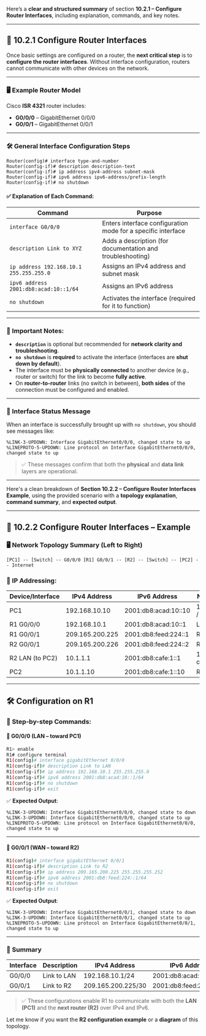 Here’s a **clear and structured summary** of section **10.2.1 – Configure Router Interfaces**, including explanation, commands, and key notes.

---

## 🔧 10.2.1 Configure Router Interfaces

Once basic settings are configured on a router, the **next critical step** is to **configure the router interfaces**. Without interface configuration, routers cannot communicate with other devices on the network.

---

### 🖥️ Example Router Model

Cisco **ISR 4321** router includes:

* **G0/0/0** – GigabitEthernet 0/0/0
* **G0/0/1** – GigabitEthernet 0/0/1

---

### 🛠️ General Interface Configuration Steps

```plaintext
Router(config)# interface type-and-number
Router(config-if)# description description-text
Router(config-if)# ip address ipv4-address subnet-mask
Router(config-if)# ipv6 address ipv6-address/prefix-length
Router(config-if)# no shutdown
```

#### ✅ Explanation of Each Command:

| Command                                 | Purpose                                                      |
| --------------------------------------- | ------------------------------------------------------------ |
| `interface G0/0/0`                      | Enters interface configuration mode for a specific interface |
| `description Link to XYZ`               | Adds a description (for documentation and troubleshooting)   |
| `ip address 192.168.10.1 255.255.255.0` | Assigns an IPv4 address and subnet mask                      |
| `ipv6 address 2001:db8:acad:10::1/64`   | Assigns an IPv6 address                                      |
| `no shutdown`                           | Activates the interface (required for it to function)        |

---

### 📝 Important Notes:

* **`description`** is optional but recommended for **network clarity and troubleshooting**.
* **`no shutdown`** is **required** to activate the interface (interfaces are **shut down by default**).
* The interface must be **physically connected** to another device (e.g., router or switch) for the link to become **fully active**.
* On **router-to-router** links (no switch in between), **both sides** of the connection must be configured and enabled.

---

### 📢 Interface Status Message

When an interface is successfully brought up with `no shutdown`, you should see messages like:

```plaintext
%LINK-3-UPDOWN: Interface GigabitEthernet0/0/0, changed state to up
%LINEPROTO-5-UPDOWN: Line protocol on Interface GigabitEthernet0/0/0, changed state to up
```

> ✅ These messages confirm that both the **physical** and **data link** layers are operational.

---

Here's a clean breakdown of **Section 10.2.2 – Configure Router Interfaces Example**, using the provided scenario with a **topology explanation**, **command summary**, and **expected output**.

---

## 🔧 10.2.2 Configure Router Interfaces – Example

### 🖥️ Network Topology Summary (Left to Right)

```
[PC1] -- [Switch] -- G0/0/0 [R1] G0/0/1 -- [R2] -- [Switch] -- [PC2] -- Internet
```

### 🧠 IP Addressing:

| Device/Interface | IPv4 Address    | IPv6 Address           | Network/Subnet                 |
| ---------------- | --------------- | ---------------------- | ------------------------------ |
| PC1              | 192.168.10.10   | 2001\:db8\:acad:10::10 | 192.168.10.0/24 / acad:10::/64 |
| R1 G0/0/0        | 192.168.10.1    | 2001\:db8\:acad:10::1  | LAN side                       |
| R1 G0/0/1        | 209.165.200.225 | 2001\:db8\:feed:224::1 | R1–R2 WAN                      |
| R2 G0/0/1        | 209.165.200.226 | 2001\:db8\:feed:224::2 | R1–R2 WAN                      |
| R2 LAN (to PC2)  | 10.1.1.1        | 2001\:db8\:cafe:1::1   | 10.1.1.0/24 / cafe:1::/64      |
| PC2              | 10.1.1.10       | 2001\:db8\:cafe:1::10  | R2 LAN                         |

---

## 🛠️ Configuration on **R1**

### 🔹 Step-by-step Commands:

#### 🔸 G0/0/0 (LAN – toward PC1)

```bash
R1> enable
R1# configure terminal
R1(config)# interface gigabitEthernet 0/0/0
R1(config-if)# description Link to LAN
R1(config-if)# ip address 192.168.10.1 255.255.255.0
R1(config-if)# ipv6 address 2001:db8:acad:10::1/64
R1(config-if)# no shutdown
R1(config-if)# exit
```

✅ **Expected Output**:

```plaintext
%LINK-3-UPDOWN: Interface GigabitEthernet0/0/0, changed state to down
%LINK-3-UPDOWN: Interface GigabitEthernet0/0/0, changed state to up
%LINEPROTO-5-UPDOWN: Line protocol on Interface GigabitEthernet0/0/0, changed state to up
```

---

#### 🔸 G0/0/1 (WAN – toward R2)

```bash
R1(config)# interface gigabitEthernet 0/0/1
R1(config-if)# description Link to R2
R1(config-if)# ip address 209.165.200.225 255.255.255.252
R1(config-if)# ipv6 address 2001:db8:feed:224::1/64
R1(config-if)# no shutdown
R1(config-if)# exit
```

✅ **Expected Output**:

```plaintext
%LINK-3-UPDOWN: Interface GigabitEthernet0/0/1, changed state to down
%LINK-3-UPDOWN: Interface GigabitEthernet0/0/1, changed state to up
%LINEPROTO-5-UPDOWN: Line protocol on Interface GigabitEthernet0/0/1, changed state to up
```

---

### 📌 Summary

| Interface | Description | IPv4 Address       | IPv6 Address              |
| --------- | ----------- | ------------------ | ------------------------- |
| G0/0/0    | Link to LAN | 192.168.10.1/24    | 2001\:db8\:acad:10::1/64  |
| G0/0/1    | Link to R2  | 209.165.200.225/30 | 2001\:db8\:feed:224::1/64 |

> ✅ These configurations enable R1 to communicate with both the **LAN (PC1)** and the **next router (R2)** over IPv4 and IPv6.

Let me know if you want the **R2 configuration example** or a **diagram** of this topology.
